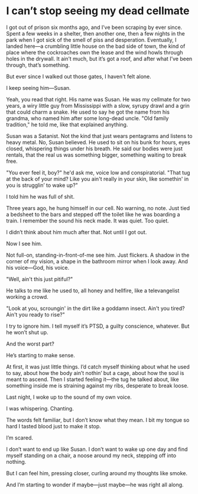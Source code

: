 # I can’t stop seeing my dead cellmate
I got out of prison six months ago, and I’ve been scraping by ever since. Spent a few weeks in a shelter, then another one, then a few nights in the park when I got sick of the smell of piss and desperation. Eventually, I landed here—a crumbling little house on the bad side of town, the kind of place where the cockroaches own the lease and the wind howls through holes in the drywall. It ain’t much, but it’s got a roof, and after what I’ve been through, that’s something.

But ever since I walked out those gates, I haven't felt alone.

I keep seeing him—Susan.

Yeah, you read that right. His name was Susan. He was my cellmate for two years, a wiry little guy from Mississippi with a slow, syrupy drawl and a grin that could charm a snake. He used to say he got the name from his grandma, who named him after some long-dead uncle. "Old family tradition," he told me, like that explained anything.

Susan was a Satanist. Not the kind that just wears pentagrams and listens to heavy metal. No, Susan believed. He used to sit on his bunk for hours, eyes closed, whispering things under his breath. He said our bodies were just rentals, that the real us was something bigger, something waiting to break free.

"You ever feel it, boy?" he'd ask me, voice low and conspiratorial. "That tug at the back of your mind? Like you ain't really in your skin, like somethin' in you is strugglin’ to wake up?"

I told him he was full of shit.

Three years ago, he hung himself in our cell. No warning, no note. Just tied a bedsheet to the bars and stepped off the toilet like he was boarding a train. I remember the sound his neck made. It was quiet. Too quiet.

I didn’t think about him much after that. Not until I got out.

Now I see him.

Not full-on, standing-in-front-of-me see him. Just flickers. A shadow in the corner of my vision, a shape in the bathroom mirror when I look away. And his voice—God, his voice.

"Well, ain't this just pitiful?"

He talks to me like he used to, all honey and hellfire, like a televangelist working a crowd.

"Look at you, scroungin' in the dirt like a goddamn insect. Ain't you tired? Ain't you ready to rise?"

I try to ignore him. I tell myself it’s PTSD, a guilty conscience, whatever. But he won’t shut up.

And the worst part?

He’s starting to make sense.

At first, it was just little things. I’d catch myself thinking about what he used to say, about how the body ain’t nothin’ but a cage, about how the soul is meant to ascend. Then I started feeling it—the tug he talked about, like something inside me is straining against my ribs, desperate to break loose.

Last night, I woke up to the sound of my own voice.

I was whispering. Chanting.

The words felt familiar, but I don’t know what they mean. I bit my tongue so hard I tasted blood just to make it stop.

I’m scared.

I don’t want to end up like Susan. I don’t want to wake up one day and find myself standing on a chair, a noose around my neck, stepping off into nothing.

But I can feel him, pressing closer, curling around my thoughts like smoke.

And I’m starting to wonder if maybe—just maybe—he was right all along.